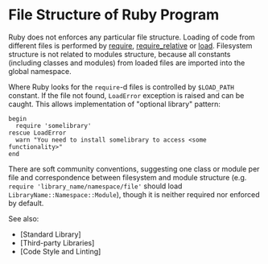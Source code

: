# File Structure of Ruby Program

Ruby does not enforces any particular file structure. Loading of code from different files is performed by [require](ref:Kernel#require), [require_relative](ref:Kernel#require_relative) or [load](ref:Kernel#require_relative). Filesystem structure is not related to modules structure, because all constants (including classes and modules) from loaded files are imported into the global namespace.

Where Ruby looks for the `require`-d files is controlled by `$LOAD_PATH` constant. If the file not found, `LoadError` exception is raised and can be caught. This allows implementation of "optional library" pattern:

    begin
      require 'somelibrary'
    rescue LoadError
      warn "You need to install somelibrary to access <some functionality>"
    end

There are soft community conventions, suggesting one class or module per file and correspondence
between filesystem and module structure (e.g. `require 'library_name/namespace/file'` should load
`LibraryName::Namespace::Module`), though it is neither required nor enforced by default.

See also:

* [Standard Library]
* [Third-party Libraries]
* [Code Style and Linting]